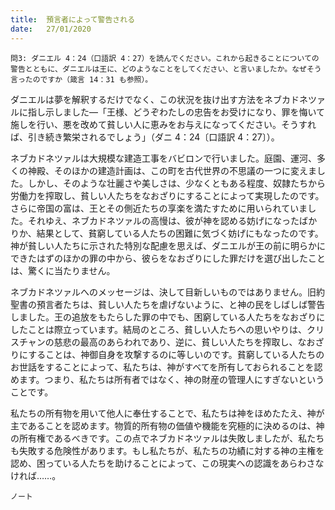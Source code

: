 ```yaml
---
title:  預言者によって警告される
date:   27/01/2020
---
```


`問3: ダニエル 4：24（口語訳 4：27）を読んでください。これから起きることについての警告とともに、ダニエルは王に、どのようなことをしてください、と言いましたか。なぜそう言ったのですか（箴言 14：31 も参照）。`

ダニエルは夢を解釈するだけでなく、この状況を抜け出す方法をネブカドネツァルに指し示しました―「王様、どうぞわたしの忠告をお受けになり、罪を悔いて施しを行い、悪を改めて貧しい人に恵みをお与えになってください。そうすれば、引き続き繁栄されるでしょう」（ダニ 4：24〔口語訳 4：27〕）。

ネブカドネツァルは大規模な建造工事をバビロンで行いました。庭園、運河、多くの神殿、そのほかの建造計画は、この町を古代世界の不思議の一つに変えました。しかし、そのような壮麗さや美しさは、少なくともある程度、奴隷たちから労働力を搾取し、貧しい人たちをなおざりにすることによって実現したのです。さらに帝国の富は、王とその側近たちの享楽を満たすために用いられていました。それゆえ、ネブカドネツァルの高慢は、彼が神を認める妨げになったばかりか、結果として、貧窮している人たちの困難に気づく妨げにもなったのです。神が貧しい人たちに示された特別な配慮を思えば、ダニエルが王の前に明らかにできたはずのほかの罪の中から、彼らをなおざりにした罪だけを選び出したことは、驚くに当たりません。

ネブカドネツァルへのメッセージは、決して目新しいものではありません。旧約聖書の預言者たちは、貧しい人たちを虐げないように、と神の民をしばしば警告しました。王の追放をもたらした罪の中でも、困窮している人たちをなおざりにしたことは際立っています。結局のところ、貧しい人たちへの思いやりは、クリスチャンの慈悲の最高のあらわれであり、逆に、貧しい人たちを搾取し、なおざりにすることは、神御自身を攻撃するのに等しいのです。貧窮している人たちのお世話をすることによって、私たちは、神がすべてを所有しておられることを認めます。つまり、私たちは所有者ではなく、神の財産の管理人にすぎないということです。

私たちの所有物を用いて他人に奉仕することで、私たちは神をほめたたえ、神が主であることを認めます。物質的所有物の価値や機能を究極的に決めるのは、神の所有権であるべきです。この点でネブカドネツァルは失敗しましたが、私たちも失敗する危険性があります。もし私たちが、私たちの功績に対する神の主権を認め、困っている人たちを助けることによって、この現実への認識をあらわさなければ……。

`ノート`